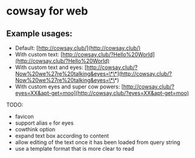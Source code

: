 # cowsay for web

## Example usages:
* Default: [http://cowsay.club/](http://cowsay.club/)
* With custom text: [http://cowsay.club/?Hello%20World](http://cowsay.club/?Hello%20World)
* With custom text and eyes: [http://cowsay.club/?Now%20we%27re%20talking&eyes=\*\*](http://cowsay.club/?Now%20we%27re%20talking&eyes=\*\*)
* With custom eyes and super cow powers: [http://cowsay.club/?eyes=XX&apt-get=moo](http://cowsay.club/?eyes=XX&apt-get=moo)


TODO:
* favicon
* support alias `e` for eyes
* cowthink option
* expand text box according to content
* allow editing of the text once it has been loaded from query string
* use a template format that is more clear to read
